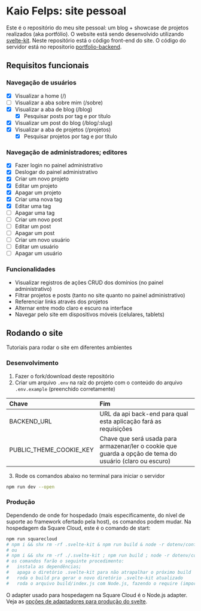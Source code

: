 # Kaio Felps: site pessoal
Este é o repositório do meu site pessoal: um blog + showcase de projetos realizados
(aka portfólio). O website está sendo desenvolvido utilizando [svelte-kit](https://kit.svelte.dev/).
Neste repositório está o código front-end do site. O código do servidor está no repositorio
[portfolio-backend](https://github.com/KaioFelps/portfolio-backend).

## Requisitos funcionais
### Navegação de usuários
- [x] Visualizar a home (/)
- [ ] Visualizar a aba sobre mim (/sobre)
- [x] Visualizar a aba de blog (/blog)
    - [x] Pesquisar posts por tag e por título
- [x] Visualizar um post do blog (/blog/:slug)
- [x] Visualizar a aba de projetos (/projetos)
    - [x] Pesquisar projetos por tag e por título

### Navegação de administradores; editores
- [x] Fazer login no painel administrativo
- [x] Deslogar do painel administrativo
- [x] Criar um novo projeto
- [x] Editar um projeto
- [x] Apagar um projeto
- [x] Criar uma nova tag
- [x] Editar uma tag
- [ ] Apagar uma tag
- [ ] Criar um novo post
- [ ] Editar um post
- [ ] Apagar um post
- [ ] Criar um novo usuário
- [ ] Editar um usuário
- [ ] Apagar um usuário

### Funcionalidades
- Visualizar registros de ações CRUD dos domínios (no painel administrativo)
- Filtrar projetos e posts (tanto no site quanto no painel administrativo)
- Referenciar links através dos projetos
- Alternar entre modo claro e escuro na interface
- Navegar pelo site em dispositivos móveis (celulares, tablets)

## Rodando o site
Tutoriais para rodar o site em diferentes ambientes

### Desenvolvimento
1. Fazer o fork/download deste repositório
2. Criar um arquivo `.env` na raíz do projeto com o conteúdo do arquivo `.env.example` (preenchido corretamente)

|   Chave   |   Fim |
|   :---    |   :-- |
|   BACKEND_URL   |   URL da api back-end para qual esta aplicação fará as requisições  |
|   PUBLIC_THEME_COOKIE_KEY |   Chave que será usada para armazenar/ler o cookie que guarda a opção de tema do usuário (claro ou escuro)    |

3. Rode os comandos abaixo no terminal para iniciar o servidor
```bash
npm run dev --open
```

### Produção
Dependendo de onde for hospedado (mais especificamente, do nível de suporte ao framework ofertado pela host),
os comandos podem mudar. Na hospedagem da Square Cloud, este é o comando de start:
```bash
npm run squarecloud
# npm i && shx rm -rf .svelte-kit & npm run build & node -r dotenv/config build # se for no windows
# ou
# npm i && shx rm -rf ./.svelte-kit ; npm run build ; node -r dotenv/config build # se for em qualquer outro OS
# os comandos farão o seguinte procedimento:
#   instala as dependências;
#   apaga o diretório .svelte-kit para não atrapalhar o próximo build
#   roda o build pra gerar o novo diretório .svelte-kit atualizado
#   roda o arquivo build/index.js com Node.js, fazendo o require (import + execução síncrona) do pacote dotenv/config
```

O adapter usado para hospedagem na Square Cloud é o Node.js adapter. Veja
as [opções de adaptadores para produção do svelte](https://kit.svelte.dev/docs/adapters).